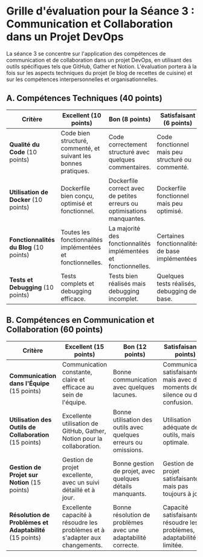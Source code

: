 # Grille d'évaluation pour la Séance 3 : Communication et Collaboration dans un Projet DevOps

La séance 3 se concentre sur l'application des compétences de communication et de collaboration dans un projet DevOps, en utilisant des outils spécifiques tels que GitHub, Gather et Notion. L'évaluation portera à la fois sur les aspects techniques du projet (le blog de recettes de cuisine) et sur les compétences interpersonnelles et organisationnelles.

## A. Compétences Techniques (40 points)

| Critère                                  | Excellent (10 points) | Bon (8 points) | Satisfaisant (6 points) | Insuffisant (4 points) | Non réalisé (0 point) |
|------------------------------------------|-----------------------|----------------|-------------------------|------------------------|-----------------------|
| **Qualité du Code** (10 points)          | Code bien structuré, commenté, et suivant les bonnes pratiques. | Code correctement structuré avec quelques commentaires. | Code fonctionnel mais peu structuré ou commenté. | Code avec des problèmes de structure, peu lisible. | Code non fonctionnel ou non fourni. |
| **Utilisation de Docker** (10 points)    | Dockerfile bien conçu, optimisé et fonctionnel. | Dockerfile correct avec de petites erreurs ou optimisations manquantes. | Dockerfile fonctionnel mais peu optimisé. | Dockerfile avec des erreurs empêchant son fonctionnement optimal. | Dockerfile non fourni ou non fonctionnel. |
| **Fonctionnalités du Blog** (10 points)  | Toutes les fonctionnalités implémentées et fonctionnelles. | La majorité des fonctionnalités implémentées et fonctionnelles. | Certaines fonctionnalités de base implémentées. | Peu de fonctionnalités implémentées ou fonctionnant mal. | Aucune fonctionnalité implémentée. |
| **Tests et Debugging** (10 points)       | Tests complets et debugging efficace. | Tests bien réalisés mais debugging incomplet. | Quelques tests réalisés, debugging de base. | Peu ou pas de tests, debugging inefficace. | Aucun test ou debugging réalisé. |

## B. Compétences en Communication et Collaboration (60 points)

| Critère                                       | Excellent (15 points) | Bon (12 points) | Satisfaisant (9 points) | Insuffisant (6 points) | Non réalisé (0 point) |
|-----------------------------------------------|-----------------------|-----------------|-------------------------|------------------------|-----------------------|
| **Communication dans l'Équipe** (15 points)   | Communication constante, claire et efficace au sein de l'équipe. | Bonne communication avec quelques lacunes. | Communication satisfaisante mais avec des moments de silence ou de confusion. | Communication insuffisante, causant des malentendus. | Aucune communication effective au sein de l'équipe. |
| **Utilisation des Outils de Collaboration** (15 points) | Excellente utilisation de GitHub, Gather, Notion pour la collaboration. | Bonne utilisation des outils avec quelques erreurs ou omissions. | Utilisation adéquate des outils, mais pas optimale. | Utilisation insuffisante des outils, impactant la collaboration. | Non utilisation ou utilisation incorrecte des outils de collaboration. |
| **Gestion de Projet sur Notion** (15 points) | Gestion de projet excellente, avec un suivi détaillé et à jour. | Bonne gestion de projet, avec quelques détails manquants. | Gestion de projet satisfaisante, mais pas toujours à jour. | Gestion de projet insuffisante, manque de suivi régulier. | Aucune gestion de projet ou suivi sur Notion. |
| **Résolution de Problèmes et Adaptabilité** (15 points) | Excellente capacité à résoudre les problèmes et à s'adapter aux changements. | Bonne résolution de problèmes avec une adaptabilité correcte. | Capacité satisfaisante à résoudre les problèmes, adaptabilité limitée. | Difficultés dans la résolution de problèmes et faible adaptabilité. | Incapacité à résoudre les problèmes ou à s'adapter. |
